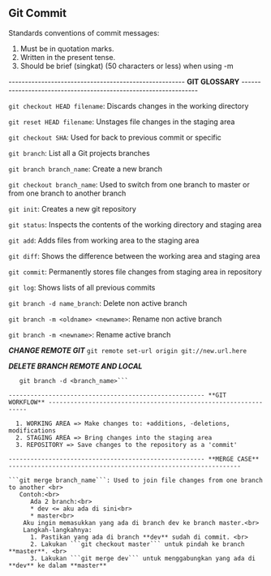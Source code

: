 ## Git Commit
Standards conventions of commit messages:
  1. Must be in quotation marks.
  2. Written in the present tense.
  3. Should be brief (singkat) (50 characters or less) when using -m

------------------------------------------------------ **GIT GLOSSARY** ----------------------------------------------------------------

```git checkout HEAD filename```: Discards changes in the working directory

```git reset HEAD filename```: Unstages file changes in the staging area

```git checkout SHA```: Used for back to previous commit or specific

```git branch```: List all a Git projects branches

```git branch branch_name```: Create a new branch

```git checkout branch_name```: Used to switch from one branch to master or from one branch to another branch

```git init```: Creates a new git repository

```git status```: Inspects the contents of the working directory and staging area

```git add```: Adds files from working area to the staging area

```git diff```: Shows the difference between the working area and staging area

```git commit```: Permanently stores file changes from staging area in repository

```git log```: Shows lists of all previous commits

```git branch -d name_branch```: Delete non active branch

```git branch -m <oldname> <newname>```: Rename non active branch

```git branch -m <newname>```: Rename active branch

***CHANGE REMOTE GIT***
```git remote set-url origin git://new.url.here```

***DELETE BRANCH REMOTE AND LOCAL***
```git push origin --delete <branch_name>
   git branch -d <branch_name>```

------------------------------------------------------ **GIT WORKFLOW** ----------------------------------------------------------------

  1. WORKING AREA => Make changes to: +additions, -deletions, modifications
  2. STAGING AREA => Bring changes into the staging area
  3. REPOSITORY => Save changes to the repository as a 'commit'

------------------------------------------------------ **MERGE CASE** ----------------------------------------------------------------

```git merge branch_name```: Used to join file changes from one branch to another <br>
   Contoh:<br>
      Ada 2 branch:<br>
      * dev <= aku ada di sini<br>
      * master<br>
    Aku ingin memasukkan yang ada di branch dev ke branch master.<br>
    Langkah-langkahnya:
      1. Pastikan yang ada di branch **dev** sudah di commit. <br>
      2. Lakukan ```git checkout master``` untuk pindah ke branch **master**. <br>
      3. Lakukan ```git merge dev``` untuk menggabungkan yang ada di **dev** ke dalam **master**
